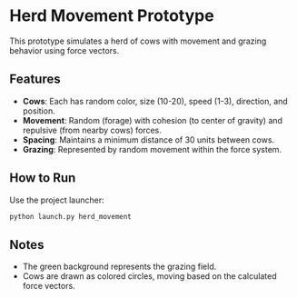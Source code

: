 # Herd Movement Prototype

This prototype simulates a herd of cows with movement and grazing behavior using force vectors.

## Features
- **Cows**: Each has random color, size (10-20), speed (1-3), direction, and position.
- **Movement**: Random (forage) with cohesion (to center of gravity) and repulsive (from nearby cows) forces.
- **Spacing**: Maintains a minimum distance of 30 units between cows.
- **Grazing**: Represented by random movement within the force system.

## How to Run
Use the project launcher:
```bash
python launch.py herd_movement
```

## Notes
- The green background represents the grazing field.
- Cows are drawn as colored circles, moving based on the calculated force vectors.